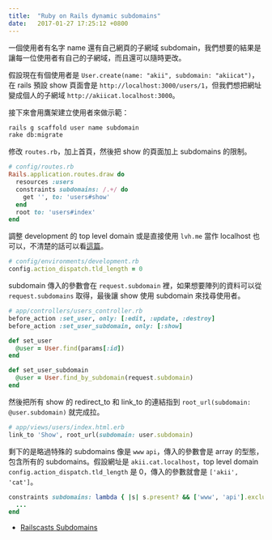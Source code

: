 ```yaml
---
title:  "Ruby on Rails dynamic subdomains"
date:   2017-01-27 17:25:12 +0800
---
```


一個使用者有名字 name 還有自己網頁的子網域 subdomain，我們想要的結果是讓每一位使用者有自己的子網域，而且還可以隨時更改。

假設現在有個使用者是 `User.create(name: "akii", subdomain: "akiicat")`，在 rails 預設 show 頁面會是 `http://localhost:3000/users/1`，但我們想把網址變成個人的子網域 `http://akiicat.localhost:3000`。

接下來會用鷹架建立使用者來做示範：

```sh
rails g scaffold user name subdomain
rake db:migrate
```

修改 `routes.rb`，加上首頁，然後把 show 的頁面加上 subdomains 的限制。

```ruby
# config/routes.rb
Rails.application.routes.draw do
  resources :users
  constraints subdomains: /.+/ do
    get '', to: 'users#show'
  end
  root to: 'users#index'
end
```

<!--excerpt-->

調整 development 的 top level domain 或是直接使用 `lvh.me` 當作 localhost 也可以，不清楚的話可以看[這篇](/blogger/2017/01/22/ROR_api_subdomains/)。

```ruby
# config/environments/development.rb
config.action_dispatch.tld_length = 0
```

subdomain 傳入的參數會在 `request.subdomain` 裡，如果想要陣列的資料可以從 `request.subdomains` 取得，最後讓 show 使用 subdomain 來找尋使用者。

```ruby
# app/controllers/users_controller.rb
before_action :set_user, only: [:edit, :update, :destroy]
before_action :set_user_subdomain, only: [:show]

def set_user
  @user = User.find(params[:id])
end

def set_user_subdomain
  @user = User.find_by_subdomain(request.subdomain)
end
```

然後把所有 show 的 redirect_to 和 link_to 的連結指到 `root_url(subdomain: @user.subdomain)` 就完成拉。

```ruby
# app/views/users/index.html.erb
link_to 'Show', root_url(subdomain: user.subdomain)
```

剩下的是略過特殊的 subdomains 像是 `www` `api`，傳入的參數會是 array 的型態，包含所有的 subdomains。假設網址是 `akii.cat.localhost`，top level domain `config.action_dispatch.tld_length` 是 0，傳入的參數就會是 `['akii', 'cat']`。

```ruby
constraints subdomains: lambda { |s| s.present? && ['www', 'api'].exclude?(s.last) } do
  ...
end
```

- [Railscasts Subdomains](https://www.youtube.com/watch?v=O2bBcTPj0sI)
